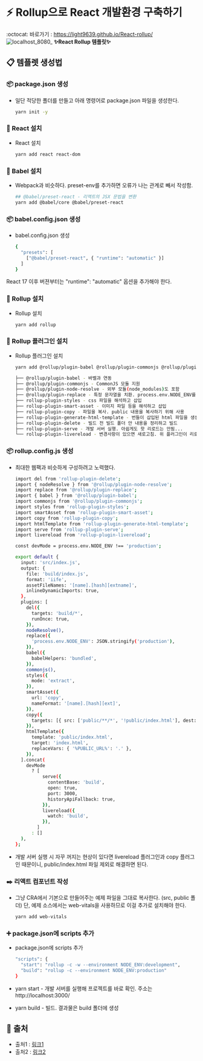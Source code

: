 # :zap: Rollup으로 React 개발환경 구축하기
:octocat: 바로가기 : https://light9639.github.io/React-rollup/
![localhost_8080_](https://user-images.githubusercontent.com/95972251/191442624-70ca8d5a-dafb-44b4-9ee2-66446ef00ed6.png)
**✨React Rollup 템플릿✨**
## 📋 템플렛 생성법
### 📦 package.json 생성
- 일단 적당한 폴더를 만들고 아래 명령어로 package.json 파일을 생성한다.

    ```bash
    yarn init -y
    ```

### 🚅 React 설치
 - React 설치

    ```bash
    yarn add react react-dom
    ```

### 🚅 Babel 설치
 - Webpack과 비슷하다. preset-env를 추가하면 오류가 나는 관계로 빼서 작성함.

    ```bash
    ## @babel/preset-react - 리액트의 JSX 문법을 변환
    yarn add @babel/core @babel/preset-react 
    ```

### 📦 babel.config.json 생성
 - babel.config.json 생성

    ```bash
    {
      "presets": [
        ["@babel/preset-react", { "runtime": "automatic" }]
      ]
    }
    ```

React 17 이후 버젼부터는 "runtime": "automatic" 옵션을 추가해야 한다.

### 🚅 Rollup 설치
 - Rollup 설치

    ```bash
    yarn add rollup
    ```

### 🚅 Rollup 플러그인 설치
 - Rollup 플러그인 설치

    ```bash
    yarn add @rollup/plugin-babel @rollup/plugin-commonjs @rollup/plugin-node-resolve @rollup/plugin-replace rollup-plugin-styles rollup-plugin-smart-asset rollup-plugin-copy rollup-plugin-generate-html-template rollup-plugin-delete rollup-plugin-serve rollup-plugin-livereload
    ```

    ```bash
    ├── @rollup/plugin-babel - 바벨과 연동
    ├── @rollup/plugin-commonjs - CommonJS 모듈 지원
    ├── @rollup/plugin-node-resolve - 외부 모듈(node_modules)도 포함
    ├── @rollup/plugin-replace - 특정 문자열을 치환. process.env.NODE_ENV를 처리하기 위해서 사용
    ├── rollup-plugin-styles - css 파일을 해석하고 삽입
    ├── rollup-plugin-smart-asset - 이미지 파일 등을 해석하고 삽입
    ├── rollup-plugin-copy - 파일을 복사. public 내용을 복사하기 위해 사용
    ├── rollup-plugin-generate-html-template - 번들이 삽입된 html 파일을 생성
    ├── rollup-plugin-delete - 빌드 전 빌드 폴더 안 내용을 정리하고 빌드
    ├── rollup-plugin-serve - 개발 서버 실행. 아쉽게도 핫 리로드는 안됨...
    └── rollup-plugin-livereload - 변경사항이 있으면 새로고침. 위 플러그인이 리로드 기능이 없어서 이를 보완하기 위해 설치
    ```

### 📦 rollup.config.js 생성
- 최대한 웹팩과 비슷하게 구성하려고 노력했다.

    ```bash
    import del from 'rollup-plugin-delete';
    import { nodeResolve } from '@rollup/plugin-node-resolve';
    import replace from '@rollup/plugin-replace';
    import { babel } from '@rollup/plugin-babel';
    import commonjs from '@rollup/plugin-commonjs';
    import styles from 'rollup-plugin-styles';
    import smartAsset from 'rollup-plugin-smart-asset';
    import copy from 'rollup-plugin-copy';
    import htmlTemplate from 'rollup-plugin-generate-html-template';
    import serve from 'rollup-plugin-serve';
    import livereload from 'rollup-plugin-livereload';

    const devMode = process.env.NODE_ENV !== 'production';

    export default {
      input: 'src/index.js',
      output: {
        file: 'build/index.js',
        format: 'iife',
        assetFileNames: '[name].[hash][extname]',
        inlineDynamicImports: true,
      },
      plugins: [
        del({
          targets: 'build/*',
          runOnce: true,
        }),
        nodeResolve(),
        replace({
          'process.env.NODE_ENV': JSON.stringify('production'),
        }),
        babel({
          babelHelpers: 'bundled',
        }),
        commonjs(),
        styles({
          mode: 'extract',
        }),
        smartAsset({
          url: 'copy',
          nameFormat: '[name].[hash][ext]',
        }),
        copy({
          targets: [{ src: ['public/**/*', '!public/index.html'], dest: 'build' }],
        }),
        htmlTemplate({
          template: 'public/index.html',
          target: 'index.html',
          replaceVars: { '%PUBLIC_URL%': '.' },
        }),
      ].concat(
        devMode
          ? [
              serve({
                contentBase: 'build',
                open: true,
                port: 3000,
                historyApiFallback: true,
              }),
              livereload({
                watch: 'build',
              }),
            ]
          : []
      ),
    };
    ```

- 개발 서버 실행 시 자꾸 꺼지는 현상이 있다면 livereload 플러그인과 copy 플러그인 때문이니, public/index.html 파일 제외로 해결하면 된다.

### ✒️ 리액트 컴포넌트 작성
- 그냥 CRA에서 기본으로 만들어주는 예제 파일을 그대로 복사한다. (src, public 폴더) 단, 예제 소스에서는 web-vitals을 사용하므로 이걸 추가로 설치해야 한다.

    ```bash
    yarn add web-vitals
    ```

### ➕ package.json에 scripts 추가
 - package.json에 scripts 추가

    ```bash
    "scripts": {
      "start": "rollup -c -w --environment NODE_ENV:development",
      "build": "rollup -c --environment NODE_ENV:production"
    }
    ```

- yarn start - 개발 서버를 실행해 프로젝트를 바로 확인. 주소는 http://localhost:3000/ <br>
- yarn build - 빌드. 결과물은 build 폴더에 생성

## **:paperclip: 출처**
- 출처1 : <a href="https://blog.itcode.dev/projects/2022/06/10/react-components-library-starter">링크1</a>
- 출처2 : <a href="https://blog.joyfui.com/1251">링크2</a>

